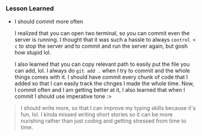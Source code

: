 ### Lesson Learned

- I should commit more often

    I realized that you can open two terminal, so you can commit even the server is running. I thought that it was such a hassle to always `control + c` to stop the server and to commit and run the server again, but gosh how stupid lol.

    I also learned that you can copy relevant path to easily put the file you can add, lol. I always do `git add .` when I try to commit and the whole things comes with it. I should have commit every chunk of code that I added so that I can easily track the chnges I made the whole time. Now, I commit often and I am getting better at it, I also learned that when I commit I should use imperative tone :>

> I should write more, so that I can improve my typing skills because it's fun, lol. I kinda missed writing short stories so it can be more nurishing rather than just coding and getting stressed from time to time.

> 